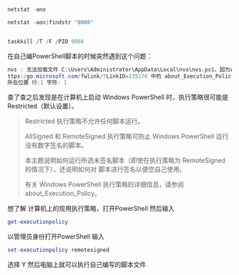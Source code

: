 ```powershell
netstat -ano

netstat -aon|findstr "8000"


taskkill /T /F /PID 9088 

```




在自己编PowerShell脚本的时候突然遇到这个问题：

```powershell
nvs : 无法加载文件 C:\Users\Administrator\AppData\Local\nvs\nvs.ps1，因为在此系统上禁止运行脚本。有关详细信息，请参阅 h
ttps:/go.microsoft.com/fwlink/?LinkID=135170 中的 about_Execution_Policies。
所在位置 行:1 字符: 1
```

查了查之后发现是在计算机上启动 Windows PowerShell 时，执行策略很可能是 Restricted（默认设置）。

> Restricted 执行策略不允许任何脚本运行。 
>
> AllSigned 和 RemoteSigned 执行策略可防止 Windows PowerShell 运行没有数字签名的脚本。
>
> 本主题说明如何运行所选未签名脚本（即使在执行策略为 RemoteSigned 的情况下），还说明如何对 脚本进行签名以便您自己使用。
>
> 有关 Windows PowerShell 执行策略的详细信息，请参阅 about_Execution_Policy。

想了解 计算机上的现用执行策略，打开PowerShell 然后输入 

```powershell
get-executionpolicy
```

以管理员身份打开PowerShell 输入 

```powershell
set-executionpolicy remotesigned
```

选择 Y 然后电脑上就可以执行自己编写的脚本文件

